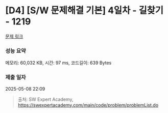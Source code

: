 # [D4] [S/W 문제해결 기본] 4일차 - 길찾기 - 1219 

[문제 링크](https://swexpertacademy.com/main/code/problem/problemDetail.do?contestProbId=AV14geLqABQCFAYD) 

### 성능 요약

메모리: 60,032 KB, 시간: 97 ms, 코드길이: 639 Bytes

### 제출 일자

2025-05-08 22:09



> 출처: SW Expert Academy, https://swexpertacademy.com/main/code/problem/problemList.do